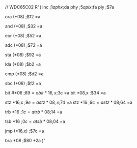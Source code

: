 
// WDC65C02
R"(
inc         ;$1a
phx         ;$da
phy         ;$5a
plx         ;$fa
ply         ;$7a

ora (*08)   ;$12 =a

and (*08)   ;$32 =a

eor (*08)   ;$52 =a

adc (*08)   ;$72 =a

sta (*08)   ;$92 =a

lda (*08)   ;$b2 =a

cmp (*08)   ;$d2 =a

sbc (*08)   ;$f2 =a

bit #*08    ;$89 =a
bit *16,x   ;$3c =a
bit *08,x   ;$34 =a

stz *16,x   ;$9e =a
stz *08,x   ;$74 =a
stz *16     ;$9c =a
stz *08     ;$64 =a

trb *16     ;$1c =a
trb *08     ;$14 =a

tsb *16     ;$0c =a
tsb *08     ;$04 =a

jmp (*16,x) ;$7c =a

bra *08     ;$80 +2a
)"
